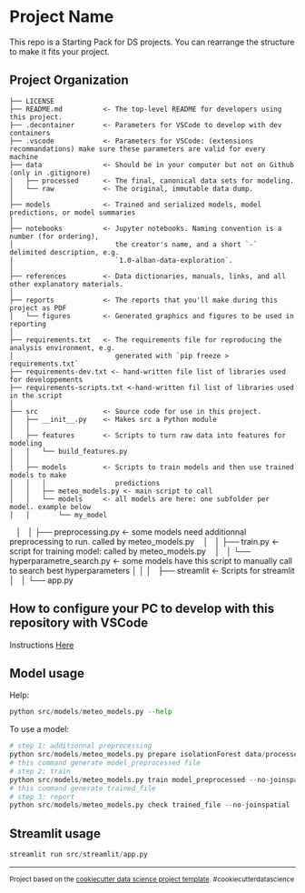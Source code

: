 Project Name
==============================

This repo is a Starting Pack for DS projects. You can rearrange the structure to make it fits your project.

## Project Organization


    ├── LICENSE
    ├── README.md          <- The top-level README for developers using this project.
	├── .decontainer       <- Parameters for VSCode to develop with dev containers
	├── .vscode            <- Parameters for VSCode: (extensions recommandations) make sure these parameters are valid for every machine
    ├── data               <- Should be in your computer but not on Github (only in .gitignore)
    │   ├── processed      <- The final, canonical data sets for modeling.
    │   └── raw            <- The original, immutable data dump.
    │
    ├── models             <- Trained and serialized models, model predictions, or model summaries
    │
    ├── notebooks          <- Jupyter notebooks. Naming convention is a number (for ordering),
    │                         the creator's name, and a short `-` delimited description, e.g.
    │                         `1.0-alban-data-exploration`.
    │
    ├── references         <- Data dictionaries, manuals, links, and all other explanatory materials.
    │
    ├── reports            <- The reports that you'll make during this project as PDF
    │   └── figures        <- Generated graphics and figures to be used in reporting
    │
    ├── requirements.txt   <- The requirements file for reproducing the analysis environment, e.g.
    │                         generated with `pip freeze > requirements.txt`
    ├── requirements-dev.txt <- hand-written file list of libraries used for developpements
    ├── requirements-scripts.txt <-hand-written fil list of libraries used in the script
    │
    ├── src                <- Source code for use in this project.
    │   ├── __init__.py    <- Makes src a Python module
    │   │
    │   ├── features       <- Scripts to turn raw data into features for modeling
    │   │   └── build_features.py
    │   │
    │   ├── models         <- Scripts to train models and then use trained models to make
    │   │   │                 predictions
    │   │   ├── meteo_models.py <- main script to call
    │   │   └── models     <- all models are here: one subfolder per model. example below
    │   │       └── my_model
    │   │           ├── preprocessing.py <- some models need additionnal preprocessing to run. called by meteo_models.py
    │   │           ├── train.py <- script for training model: called by meteo_models.py
    │   │           └── hyperparametre_search.py <- some models have this script to manually call to search best hyperparameters
    │   │
    │   ├── streamlit  <- Scripts for streamlit
    │   │   └── app.py

## How to configure your PC to develop with this repository with VSCode
Instructions [Here](vscode-dev-config.md)

## Model usage
Help:
```python
python src/models/meteo_models.py --help
```

To use a model:
```python
# step 1: additionnal preprocessing
python src/models/meteo_models.py prepare isolationForest data/processed/meteo_pivot_cleaned_2010-2024_0.1.csv --no-joinspatial
# this command generate model_preprocessed file
# step 2: train
python src/models/meteo_models.py train model_preprocessed --no-joinspatial
# this command generate trained_file
# step 3: report
python src/models/meteo_models.py check trained_file --no-joinspatial
```

## Streamlit usage
```python
streamlit run src/streamlit/app.py
```


--------

<p><small>Project based on the <a target="_blank" href="https://drivendata.github.io/cookiecutter-data-science/">cookiecutter data science project template</a>. #cookiecutterdatascience</small></p>
